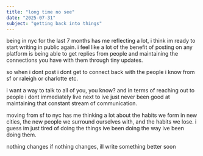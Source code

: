 ```yaml
---
title: "long time no see"
date: "2025-07-31"
subject: "getting back into things"
---
```

being in nyc for the last 7 months has me reflecting a lot, i think im ready to start writing in public again. 
i feel like a lot of the benefit of posting on any platform is being able to get replies from people and maintaining the connections you have with them through tiny updates.

so when i dont post i dont get to connect back with the people i know from sf or raleigh or charlotte etc. 
 
 i want a way to talk to all of you, you know? and in terms of reaching out to people i dont immediately live next to ive just never been good at maintaining that constant stream of communication. 

moving from sf to nyc has me thinking a lot about the habits we form in new cities, the new people we surround ourselves with, and the habits we lose. i guess im just tired of doing the things ive been doing the way ive been doing them.

nothing changes if nothing changes, ill write something better soon

<!-- deployment trigger -->